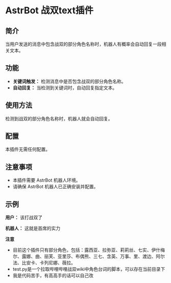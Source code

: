 # AstrBot 战双text插件

## 简介

当用户发送的消息中包含战双的部分角色名称时，机器人有概率会自动回复一段相关文本。

## 功能

*   **关键词触发：** 检测消息中是否包含战双的部分角色名称。
*   **自动回复：** 当检测到关键词时，自动回复指定文本。

## 使用方法

检测到战双的部分角色名称时，机器人就会自动回复。

## 配置

本插件无需任何配置。

## 注意事项

*   本插件需要 AstrBot 机器人环境。
*   请确保 AstrBot 机器人已正确安装并配置。

## 示例

**用户：** 该打战双了

**机器人：** 这就是首席的实力

**注意**
*  目前这个插件只有部分角色，包括：露西亚、拉弥亚、莉莉丝、七实、伊什梅尔、露娜、曲、丽芙、亚里莎、布偶熊、三七、含英、万事、里、渡边、阿尔法、比安卡、卡列尼娜、薇拉。
*  test.py是一个拉取哔哩哔哩战双wiki中角色台词的脚本，可以存在当前目录下
*  我是代码苦手，有高高手的话可以自己改
